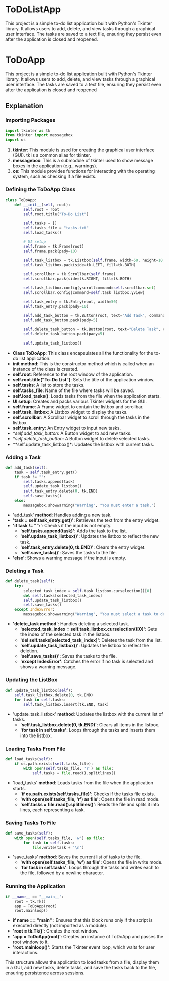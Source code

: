# ToDoListApp
This project is a simple to-do list application built with Python's Tkinter library. It allows users to add, delete, and view tasks through a graphical user interface. The tasks are saved to a text file, ensuring they persist even after the application is closed and reopened.
# ToDoApp
This project is a simple to-do list application built with Python's Tkinter library. It allows users to add, delete, and view tasks through a graphical user interface. The tasks are saved to a text file, ensuring they persist even after the application is closed and reopened

## Explanation

### Importing Packages
```python
import tkinter as tk
from tkinter import messagebox
import os
```
1. **tkinter**: This module is used for creating the graphical user interface (GUI). tk is a common alias for tkinter.
2. **messagebox**: This is a submodule of tkinter used to show message boxes in the application (e.g., warnings).
3. **os**: This module provides functions for interacting with the operating system, such as checking if a file exists.

### Defining the ToDoApp Class
```python
class ToDoApp:
    def __init__(self, root):
        self.root = root
        self.root.title("To-Do List")

        self.tasks = []
        self.tasks_file = "tasks.txt"
        self.load_tasks()

        # UI setup
        self.frame = tk.Frame(root)
        self.frame.pack(pady=10)

        self.task_listbox = tk.Listbox(self.frame, width=50, height=10, bd=0, selectmode=tk.SINGLE)
        self.task_listbox.pack(side=tk.LEFT, fill=tk.BOTH)

        self.scrollbar = tk.Scrollbar(self.frame)
        self.scrollbar.pack(side=tk.RIGHT, fill=tk.BOTH)

        self.task_listbox.config(yscrollcommand=self.scrollbar.set)
        self.scrollbar.config(command=self.task_listbox.yview)

        self.task_entry = tk.Entry(root, width=50)
        self.task_entry.pack(pady=10)

        self.add_task_button = tk.Button(root, text="Add Task", command=self.add_task)
        self.add_task_button.pack(pady=5)

        self.delete_task_button = tk.Button(root, text="Delete Task", command=self.delete_task)
        self.delete_task_button.pack(pady=5)

        self.update_task_listbox()
```
* **Class ToDoApp**: This class encapsulates all the functionality for the to-do list application.
* **__init__ method**: This is the constructor method which is called when an instance of the class is created.
* **self.root**: Reference to the root window of the application.
* **self.root.title("To-Do List")**: Sets the title of the application window.
* **self.tasks**: A list to store the tasks.
* **self.tasks_file**: Name of the file where tasks will be saved.
* **self.load_tasks()**: Loads tasks from the file when the application starts.
* **UI setup**: Creates and packs various Tkinter widgets for the GUI.
* **self.frame**: A Frame widget to contain the listbox and scrollbar.
* **self.task_listbox**: A Listbox widget to display the tasks.
* **self.scrollbar**: A Scrollbar widget to scroll through the tasks in the listbox.
* **self.task_entry**: An Entry widget to input new tasks.
* **self.add_task_button*: A Button widget to add new tasks.
* **self.delete_task_button*: A Button widget to delete selected tasks.
* **self.update_task_listbox()*: Updates the listbox with current tasks.

### Adding a Task
```python
def add_task(self):
    task = self.task_entry.get()
    if task != "":
        self.tasks.append(task)
        self.update_task_listbox()
        self.task_entry.delete(0, tk.END)
        self.save_tasks()
    else:
        messagebox.showwarning("Warning", "You must enter a task.")
```
* 'add_task' **method**: Handles adding a new task.
* **'task = self.task_entry.get()'**: Retrieves the text from the entry widget.
* **'if task != "":'**: Checks if the input is not empty.
     * **'self.tasks.append(task)'**: Adds the task to the list.
     * **'self.update_task_listbox()'**: Updates the listbox to reflect the new task.
     * **'self.task_entry.delete(0, tk.END)'**: Clears the entry widget.
     * **'self.save_tasks()'**: Saves the tasks to the file.
* **'else'**: Shows a warning message if the input is empty.

### Deleting a Task
```python
def delete_task(self):
    try:
        selected_task_index = self.task_listbox.curselection()[0]
        del self.tasks[selected_task_index]
        self.update_task_listbox()
        self.save_tasks()
    except IndexError:
        messagebox.showwarning("Warning", "You must select a task to delete.")
```
* **'delete_task method'**: Handles deleting a selected task.
    * **'selected_task_index = self.task_listbox.curselection()[0]'**: Gets the index of the selected task in the listbox.
    * **'del self.tasks[selected_task_index]'**: Deletes the task from the list.
    * **'self.update_task_listbox()'**: Updates the listbox to reflect the deletion.
    * **'self.save_tasks()'**: Saves the tasks to the file.
    * **'except IndexError'**: Catches the error if no task is selected and shows a warning message.

### Updating the ListBox
```python
def update_task_listbox(self):
    self.task_listbox.delete(0, tk.END)
    for task in self.tasks:
        self.task_listbox.insert(tk.END, task)
```
* 'update_task_listbox' **method**: Updates the listbox with the current list of tasks.
    * **'self.task_listbox.delete(0, tk.END)'**: Clears all items in the listbox.
    * **'for task in self.tasks'**: Loops through the tasks and inserts them into the listbox.

### Loading Tasks From File
```python
def load_tasks(self):
    if os.path.exists(self.tasks_file):
        with open(self.tasks_file, 'r') as file:
            self.tasks = file.read().splitlines()
```
* 'load_tasks' **method**: Loads tasks from the file when the application starts.
    * **'if os.path.exists(self.tasks_file)'**: Checks if the tasks file exists.
    * **'with open(self.tasks_file, 'r') as file'**: Opens the file in read mode.
    * **'self.tasks = file.read().splitlines()'**: Reads the file and splits it into lines, each representing a task.

### Saving Tasks To File
```python
def save_tasks(self):
    with open(self.tasks_file, 'w') as file:
        for task in self.tasks:
            file.write(task + '\n')
```
* 'save_tasks' **method**: Saves the current list of tasks to the file.
    * **'with open(self.tasks_file, 'w') as file'**: Opens the file in write mode.
    * **'for task in self.tasks'**: Loops through the tasks and writes each to the file, followed by a newline character.

### Running the Application
```python
if __name__ == "__main__":
    root = tk.Tk()
    app = ToDoApp(root)
    root.mainloop()
```
* **if __name__ == "__main__"** : Ensures that this block runs only if the script is executed directly (not imported as a module).
* **'root = tk.Tk()'**: Creates the root window.
* **'app = ToDoApp(root)'**: Creates an instance of ToDoApp and passes the root window to it.
* **'root.mainloop()'**: Starts the Tkinter event loop, which waits for user interactions.


This structure allows the application to load tasks from a file, display them in a GUI, add new tasks, delete tasks, and save the tasks back to the file, ensuring persistence across sessions.

